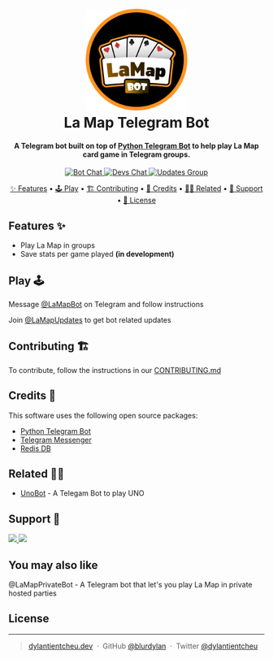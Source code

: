 <h1 align="center">
  <br>
  <a href="http://t.me/LaMapBot"><img src="./static/botlogo-rnd.png" alt="Markdownify" width="200"></a>
  <br>
  La Map Telegram Bot
  <br>
</h1>

<h4 align="center">A Telegram bot built on top of <a href="https://python-telegram-bot.org/" target="_blank">Python Telegram Bot</a> to help play La Map card game in Telegram groups.</h4>

<p align="center">

  <a href="https://t.me/lamapbot">
    <img src="https://img.shields.io/badge/Telegram-La%20Map%20Bot-%230088cc?style=for-the-badge&logo=telegram"
         alt="Bot Chat">
  </a>
  <a href="https://t.me/lamapdevs">
    <img src="https://img.shields.io/badge/Telegram-Devs%20Chat-orange?style=for-the-badge&logo=telegram"
         alt="Devs Chat">
  </a>
  <a href="https://t.me/lamapupdates">
      <img src="https://img.shields.io/badge/Telegram-Update%20Group-%230088cc?style=for-the-badge&logo=telegram" alt="Updates Group">
  </a>

</p>

<p align="center">
  <a href="#features">✨ Features</a> •
  <a href="#play">🕹 Play</a> •
  <a href="#development">🏗 Contributing</a> •
  <a href="#credits">🤲 Credits</a> •
  <a href="#related">🐱‍💻 Related</a> •
  <a href="#support">🙈 Support</a> •
  <a href="#license">📜 License</a>
</p>

## Features ✨

- Play La Map in groups
- Save stats per game played **(in development)**

## Play 🕹

Message [@LaMapBot](https://t.me/lamapbot) on Telegram and follow instructions

Join [@LaMapUpdates](https://t.me/LaMapUpdates) to get bot related updates

## Contributing 🏗

To contribute, follow the instructions in our [CONTRIBUTING.md](./CONTRIBUTING.md)

## Credits 🤲

This software uses the following open source packages:

- [Python Telegram Bot](https://python-telegram-bot.org/)
- [Telegram Messenger](https://telegram.org/)
- [Redis DB](https://redis.io/)

## Related 🐱‍💻

- [UnoBot](https://github.com/jh0ker/mau_mau_bot) - A Telegam Bot to play UNO

## Support 🙈

<a href="https://www.paypal.me/DylanTientcheu">
    <img src="https://img.shields.io/badge/$-paypal-3b7bbf.svg?maxAge=2592000&style=for-the-badge">
		</a>
<a href="https://www.buymeacoffee.com/dylantiencheu">
    <img src="https://img.shields.io/badge/$-Buy me a coffee-ff4234.svg?maxAge=2592000&style=for-the-badge">
</a>

## You may also like

@LaMapPrivateBot - A Telegram bot that let's you play La Map in private hosted parties

## License

---

> [dylantientcheu.dev](https://www.dylantientcheu.dev) &nbsp;&middot;&nbsp;
> GitHub [@blurdylan](https://github.com/blurdylan) &nbsp;&middot;&nbsp;
> Twitter [@dylantientcheu](https://twitter.com/dylantientcheu)

